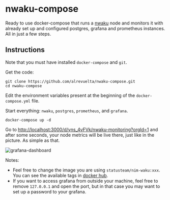 # nwaku-compose

Ready to use docker-compose that runs a [nwaku](https://github.com/waku-org/nwaku) node and monitors it with already set up and configured postgres, grafana and prometheus instances. All in just a few steps.

## Instructions

Note that you must have installed `docker-compose` and `git`.

Get the code:

```console
git clone https://github.com/alrevuelta/nwaku-compose.git
cd nwaku-compose
```

Edit the environment variables present at the beginning of the `docker-compose.yml` file.

Start everything: `nwaku`, `postgres`, `prometheus`, and `grafana`.
```console
docker-compose up -d
```

Go to [http://localhost:3000/d/yns_4vFVk/nwaku-monitoring?orgId=1](http://localhost:3000/d/yns_4vFVk/nwaku-monitoring?orgId=1) and after some seconds, your node metrics will be live there, just like in the picture. As simple as that.

![grafana-dashboard](https://i.ibb.co/C6m7JHN/Screenshot-2022-12-01-at-11-09-28.png)


Notes:
* Feel free to change the image you are using `statusteam/nim-waku:xxx`. You can see the available tags in [docker hub](https://hub.docker.com/r/statusteam/nim-waku).
* If you want to access grafana from outside your machine, feel free to remove `127.0.0.1` and open the port, but in that case you may want to set up a password to your grafana.
